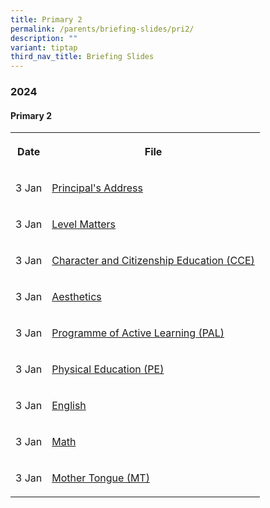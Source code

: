```yaml
---
title: Primary 2
permalink: /parents/briefing-slides/pri2/
description: ""
variant: tiptap
third_nav_title: Briefing Slides
---
```

<h3><strong>2024</strong></h3><h4><strong>Primary 2</strong></h4><table><tbody><tr><th rowspan="1" colspan="1"><p>Date</p></th><th rowspan="1" colspan="1"><p>File</p></th></tr><tr><td rowspan="1" colspan="1"><p>3 Jan</p></td><td rowspan="1" colspan="1"><p><a href="/files/Briefing Slides 2024/P2/P2_PTM_Jan_2024_Principal_s_Address.pdf" rel="noopener noreferrer nofollow" target="_blank">Principal's Address</a></p></td></tr><tr><td rowspan="1" colspan="1"><p>3 Jan</p></td><td rowspan="1" colspan="1"><p><a href="/files/Briefing%20Slides%202024/P2/P2_PTM_Jan_2024_Level_Matters.pdf" rel="noopener noreferrer nofollow" target="_blank">Level Matters</a></p></td></tr><tr><td rowspan="1" colspan="1"><p>3 Jan</p></td><td rowspan="1" colspan="1"><p><a href="/files/Briefing%20Slides%202024/P2/P2_PTM_Jan_2024_CCE.pdf" rel="noopener noreferrer nofollow" target="_blank">Character and Citizenship Education (CCE)</a></p></td></tr><tr><td rowspan="1" colspan="1"><p>3 Jan</p></td><td rowspan="1" colspan="1"><p><a href="/files/Briefing%20Slides%202024/P2/P2_PTM_Jan_2024_Aesthetics.pdf" rel="noopener noreferrer nofollow" target="_blank">Aesthetics</a></p></td></tr><tr><td rowspan="1" colspan="1"><p>3 Jan</p></td><td rowspan="1" colspan="1"><p><a href="/files/Briefing%20Slides%202024/P2/P2_PTM_Jan_2024_PAL.pdf" rel="noopener noreferrer nofollow" target="_blank">Programme of Active Learning (PAL)</a></p></td></tr><tr><td rowspan="1" colspan="1"><p>3 Jan</p></td><td rowspan="1" colspan="1"><p><a href="/files/Briefing%20Slides%202024/P2/P2_PTM_Jan_2024_PE.pdf" rel="noopener noreferrer nofollow" target="_blank">Physical Education (PE)</a></p></td></tr><tr><td rowspan="1" colspan="1"><p>3 Jan</p></td><td rowspan="1" colspan="1"><p><a href="/files/Briefing%20Slides%202024/P2/P2_PTM_Jan_2024_English.pdf" rel="noopener noreferrer nofollow" target="_blank">English</a></p></td></tr><tr><td rowspan="1" colspan="1"><p>3 Jan</p></td><td rowspan="1" colspan="1"><p><a href="/files/Briefing%20Slides%202024/P2/P2_PTM_Jan_2024_Math.pdf" rel="noopener noreferrer nofollow" target="_blank">Math</a></p></td></tr><tr><td rowspan="1" colspan="1"><p>3 Jan</p></td><td rowspan="1" colspan="1"><p><a href="/files/Briefing%20Slides%202024/P2/P2_PTM_Jan_2024_MT.pdf" rel="noopener noreferrer nofollow" target="_blank">Mother Tongue (MT)</a></p></td></tr></tbody></table><p></p>